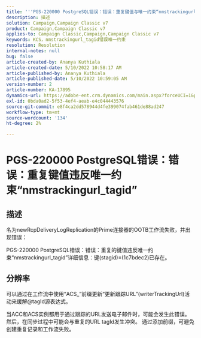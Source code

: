 ```yaml
---
title: '''PGS-220000 PostgreSQL错误：错误：重复键值与唯一约束“nmstrackingurl_tagid”相冲突'
description: 描述
solution: Campaign,Campaign Classic v7
product: Campaign,Campaign Classic v7
applies-to: Campaign Classic,Campaign,Campaign Classic v7
keywords: KCS，nmstrackingurl_tagid错误唯一约束
resolution: Resolution
internal-notes: null
bug: false
article-created-by: Ananya Kuthiala
article-created-date: 5/10/2022 10:58:17 AM
article-published-by: Ananya Kuthiala
article-published-date: 5/10/2022 10:59:05 AM
version-number: 2
article-number: KA-17895
dynamics-url: https://adobe-ent.crm.dynamics.com/main.aspx?forceUCI=1&pagetype=entityrecord&etn=knowledgearticle&id=04840e17-50d0-ec11-a7b5-0022480a8e40
exl-id: 0bda0ad2-5f53-4ef4-aeab-e4c044443576
source-git-commit: e8f4ca2dd578944d4fe399074fab461de88ad247
workflow-type: tm+mt
source-wordcount: '134'
ht-degree: 2%

---
```


# PGS-220000 PostgreSQL错误：错误：重复键值违反唯一约束“nmstrackingurl_tagid”

## 描述


名为newRcpDeliveryLogReplication的Prime连接器的OOTB工作流失败，并出现错误：

PGS-220000 PostgreSQL错误：错误：重复的键值违反唯一约束“nmstrackingurl_tagid”详细信息：键(stagid)=(1c7bdec2)已存在。


## 分辨率


可以通过在工作流中使用“ACS_”前缀更新“更新跟踪URL”(writerTrackingUrl)活动来缓解@tagId源表达式。

当ACC和ACS实例都用于通过跟踪的URL发送电子邮件时，可能会发生此错误。 然后，在同步过程中可能会与重复的URL tagId发生冲突。 通过添加前缀，可避免创建重复记录和工作流失败。
